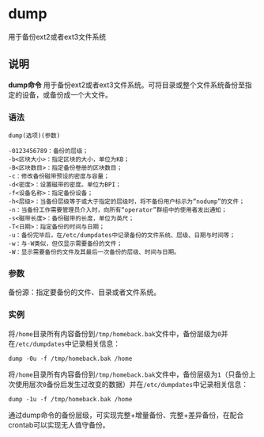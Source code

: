 dump
===

用于备份ext2或者ext3文件系统

## 说明

**dump命令** 用于备份ext2或者ext3文件系统。可将目录或整个文件系统备份至指定的设备，或备份成一个大文件。

### 语法  

```
dump(选项)(参数)
```

  

```
-0123456789：备份的层级；
-b<区块大小>：指定区块的大小，单位为KB；
-B<区块数目>：指定备份卷册的区块数目；
-c：修改备份磁带预设的密度与容量；
-d<密度>：设置磁带的密度。单位为BPI；
-f<设备名称>：指定备份设备；
-h<层级>：当备份层级等于或大于指定的层级时，将不备份用户标示为“nodump”的文件；
-n：当备份工作需要管理员介入时，向所有“operator”群组中的使用者发出通知；
-s<磁带长度>：备份磁带的长度，单位为英尺；
-T<日期>：指定备份的时间与日期；
-u：备份完毕后，在/etc/dumpdates中记录备份的文件系统、层级、日期与时间等；
-w：与-W类似，但仅显示需要备份的文件；
-W：显示需要备份的文件及其最后一次备份的层级、时间与日期。
```

### 参数  

备份源：指定要备份的文件、目录或者文件系统。

### 实例  

将`/home`目录所有内容备份到`/tmp/homeback.bak`文件中，备份层级为`0`并在`/etc/dumpdates`中记录相关信息：

```
‍dump -0u -f /tmp/homeback.bak /home
```

将`/home`目录所有内容备份到`/tmp/homeback.bak`文件中，备份层级为`1`（只备份上次使用层次`0`备份后发生过改变的数据）并在`/etc/dumpdates`中记录相关信息：

```
dump -1u -f /tmp/homeback.bak /home
```

通过dump命令的备份层级，可实现完整+增量备份、完整+差异备份，在配合crontab可以实现无人值守备份。



